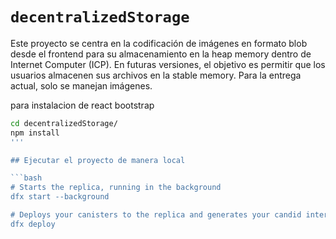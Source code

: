 # `decentralizedStorage`
Este proyecto se centra en la codificación de imágenes en formato blob desde el frontend para su almacenamiento en la heap memory dentro de Internet Computer (ICP). 
En futuras versiones, el objetivo es permitir que los usuarios almacenen sus archivos en la stable memory. Para la entrega actual, solo se manejan imágenes.

para instalacion de react bootstrap
```bash
cd decentralizedStorage/
npm install
'''

## Ejecutar el proyecto de manera local

```bash
# Starts the replica, running in the background
dfx start --background

# Deploys your canisters to the replica and generates your candid interface
dfx deploy
```






